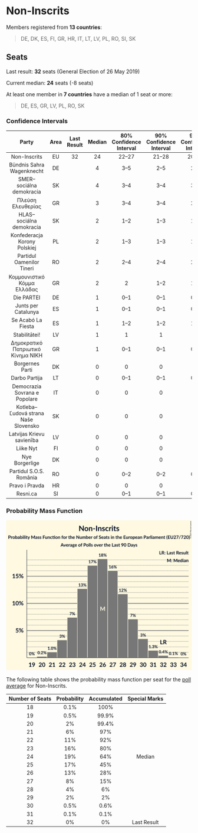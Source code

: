 # Non-Inscrits

Members registered from **13 countries**:

> DE, DK, ES, FI, GR, HR, IT, LT, LV, PL, RO, SI, SK

## Seats

Last result: **32** seats (General Election of 26 May 2019)

Current median: **24** seats (-8 seats)

At least one member in **7 countries** have a median of 1 seat or more:

> DE, ES, GR, LV, PL, RO, SK

### Confidence Intervals

| Party | Area | Last Result | Median | 80% Confidence Interval | 90% Confidence Interval | 95% Confidence Interval | 99% Confidence Interval |
|:-----:|:----:|:-----------:|:------:|:-----------------------:|:-----------------------:|:-----------------------:|:-----------------------:|
| Non-Inscrits | EU | 32 | 24 | 22–27 | 21–28 | 20–28 | 19–30 |
| Bündnis Sahra Wagenknecht | DE | | 4 | 3–5 | 2–5 | 2–6 | 2–6 |
| SMER–sociálna demokracia | SK | | 4 | 3–4 | 3–4 | 3–5 | 3–5 |
| Πλεύση Ελευθερίας | GR | | 3 | 3–4 | 3–4 | 2–4 | 2–4 |
| HLAS–sociálna demokracia | SK | | 2 | 1–2 | 1–3 | 1–3 | 1–3 |
| Konfederacja Korony Polskiej | PL | | 2 | 1–3 | 1–3 | 1–3 | 1–3 |
| Partidul Oamenilor Tineri | RO | | 2 | 2–4 | 2–4 | 2–4 | 2–4 |
| Κομμουνιστικό Κόμμα Ελλάδας | GR | | 2 | 2 | 1–2 | 1–2 | 1–3 |
| Die PARTEI | DE | | 1 | 0–1 | 0–1 | 0–1 | 0–1 |
| Junts per Catalunya | ES | | 1 | 0–1 | 0–1 | 0–1 | 0–1 |
| Se Acabó La Fiesta | ES | | 1 | 1–2 | 1–2 | 1–2 | 0–2 |
| Stabilitātei! | LV | | 1 | 1 | 1 | 1 | 1 |
| Δημοκρατικό Πατριωτικό Κίνημα ΝΙΚΗ | GR | | 1 | 0–1 | 0–1 | 0–1 | 0–1 |
| Borgernes Parti | DK | | 0 | 0 | 0 | 0 | 0 |
| Darbo Partija | LT | | 0 | 0–1 | 0–1 | 0–1 | 0–1 |
| Democrazia Sovrana e Popolare | IT | | 0 | 0 | 0 | 0 | 0 |
| Kotleba–Ľudová strana Naše Slovensko | SK | | 0 | 0 | 0 | 0 | 0 |
| Latvijas Krievu savienība | LV | | 0 | 0 | 0 | 0 | 0 |
| Liike Nyt | FI | | 0 | 0 | 0 | 0 | 0 |
| Nye Borgerlige | DK | | 0 | 0 | 0 | 0 | 0 |
| Partidul S.O.S. România | RO | | 0 | 0–2 | 0–2 | 0–2 | 0–2 |
| Pravo i Pravda | HR | | 0 | 0 | 0 | 0 | 0 |
| Resni.ca | SI | | 0 | 0–1 | 0–1 | 0–1 | 0–1 |

### Probability Mass Function

![Graph with seats probability mass function not yet produced](average-2025-04-30-seats-pmf-non-inscrits.png "Seats Probability Mass Function")

The following table shows the probability mass function per seat for the [poll average](average-2025-04-30.html) for Non-Inscrits.

| Number of Seats | Probability | Accumulated | Special Marks |
|:---------------:|:-----------:|:-----------:|:-------------:|
| 18 | 0.1% | 100% |  |
| 19 | 0.5% | 99.9% |  |
| 20 | 2% | 99.4% |  |
| 21 | 6% | 97% |  |
| 22 | 11% | 92% |  |
| 23 | 16% | 80% |  |
| 24 | 19% | 64% | Median |
| 25 | 17% | 45% |  |
| 26 | 13% | 28% |  |
| 27 | 8% | 15% |  |
| 28 | 4% | 6% |  |
| 29 | 2% | 2% |  |
| 30 | 0.5% | 0.6% |  |
| 31 | 0.1% | 0.1% |  |
| 32 | 0% | 0% | Last Result |


